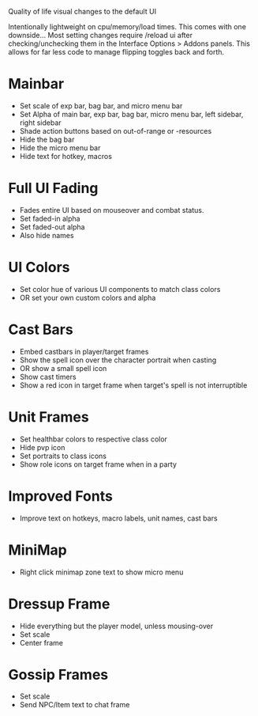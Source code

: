 Quality of life visual changes to the default UI

Intentionally lightweight on cpu/memory/load times. This comes with one downside... Most setting changes require /reload ui after checking/unchecking them in the Interface Options > Addons panels. This allows for far less code to manage flipping toggles back and forth.

# Mainbar

- Set scale of exp bar, bag bar, and micro menu bar
- Set Alpha of main bar, exp bar, bag bar, micro menu bar, left sidebar, right sidebar
- Shade action buttons based on out-of-range or -resources
- Hide the bag bar
- Hide the micro menu bar
- Hide text for hotkey, macros


# Full UI Fading

- Fades entire UI based on mouseover and combat status.
- Set faded-in alpha
- Set faded-out alpha
- Also hide names


# UI Colors

- Set color hue of various UI components to match class colors
- OR set your own custom colors and alpha


# Cast Bars

- Embed castbars in player/target frames
- Show the spell icon over the character portrait when casting
- OR show a small spell icon
- Show cast timers
- Show a red icon in target frame when target's spell is not interruptible


# Unit Frames

- Set healthbar colors to respective class color
- Hide pvp icon
- Set portraits to class icons
- Show role icons on target frame when in a party


# Improved Fonts

- Improve text on hotkeys, macro labels, unit names, cast bars


# MiniMap

- Right click minimap zone text to show micro menu

# Dressup Frame

- Hide everything but the player model, unless mousing-over
- Set scale
- Center frame


# Gossip Frames

- Set scale
- Send NPC/Item text to chat frame